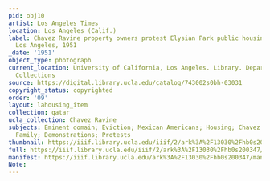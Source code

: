 ```yaml
---
pid: obj10
artist: Los Angeles Times
location: Los Angeles (Calif.)
label: Chavez Ravine property owners protest Elysian Park public housing development,
  Los Angeles, 1951
_date: '1951'
object_type: photograph
current_location: University of California, Los Angeles. Library. Department of Special
  Collections
source: https://digital.library.ucla.edu/catalog/743002s0bh-03031
copyright_status: copyrighted
order: '09'
layout: lahousing_item
collection: qatar
ucla_collection: Chavez Ravine
subjects: Eminent domain; Eviction; Mexican Americans; Housing; Chavez Ravine; Aréchiga
  Family; Demonstrations; Protests
thumbnail: https://iiif.library.ucla.edu/iiif/2/ark%3A%2F13030%2Fhb0s200347/full/250,/0/default.jpg
full: https://iiif.library.ucla.edu/iiif/2/ark%3A%2F13030%2Fhb0s200347/full/full/0/default.jpg
manifest: https://iiif.library.ucla.edu/ark%3A%2F13030%2Fhb0s200347/manifest
Note: 
---
```

